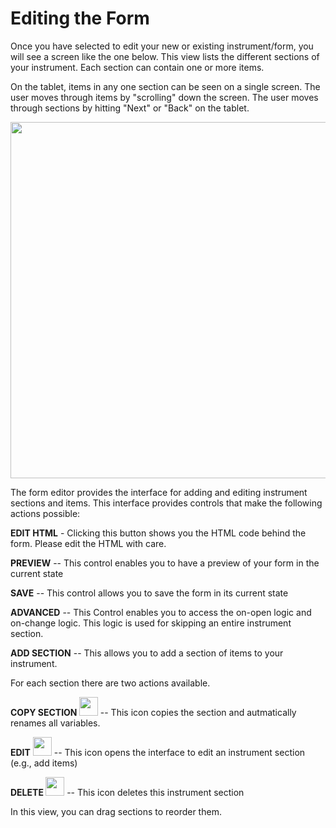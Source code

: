 # Editing the Form

Once you have selected to edit your new or existing instrument/form, you will see a screen like the one below. This view lists the different sections of your instrument. Each section can contain one or more items.

On the tablet, items in any one section can be seen on a single screen. The user moves through items by "scrolling" down the screen. The user moves through sections by hitting "Next" or "Back" on the tablet.

<img src="../media/editForm.gif" width="570">


The form editor provides the interface for adding and editing instrument sections and items. This interface provides controls that make the following actions possible:

 <B>EDIT HTML</B> - Clicking this button shows you the HTML code behind the form. Please edit the HTML with care.

<B>PREVIEW</B> -- This control enables you to have a preview of your form in the current state

<B>SAVE</B> -- This control allows you to save the form in its current state

<B>ADVANCED</B> -- This Control enables you to access the on-open logic and on-change logic. This logic is used for skipping an entire instrument section.

<B>ADD SECTION</B> -- This allows you to add a section of items to your instrument.

For each section there are two actions available.

<B>COPY SECTION </B> <img src="../media/copyButton.png" width="30"> -- This icon copies the section and autmatically renames all variables. 

<B>EDIT</B> <img src="../media/editButton.png" width="30"> -- This icon opens the interface to edit an instrument section (e.g., add items)

<B>DELETE </B> <img src="../media/deleteButton.png" width="30"> -- This icon deletes this instrument section

In this view, you can drag sections to reorder them.